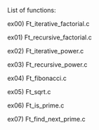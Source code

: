 List of functions:

ex00) Ft_iterative_factorial.c

ex01) Ft_recursive_factorial.c

ex02) Ft_iterative_power.c

ex03) Ft_recursive_power.c

ex04) Ft_fibonacci.c

ex05) Ft_sqrt.c

ex06) Ft_is_prime.c

ex07) Ft_find_next_prime.c
